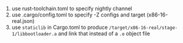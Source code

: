 1. use rust-toolchain.toml to specify nightly channel
2. use .cargo/config.toml to specify -Z configs and target (x86-16-real.json)
3. use `staticlib` in Cargo.toml to produce `/target/x86-16-real/stage-1/libbootloader.a` and link that instead of a `.o` object file
